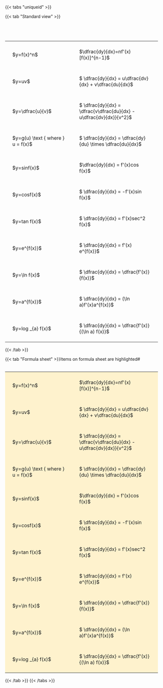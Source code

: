 ---
---

{{< tabs "uniqueid" >}}

{{< tab "Standard view" >}}

#  
<br>
<style type="text/css">
#T_dbcfd th.col_heading {
  text-align: left;
  font-size: 1em;
}
#T_dbcfd td {
  text-align: left;
  font-size: 1em;
  padding: 1.5em;
}
#T_dbcfd_row0_col0, #T_dbcfd_row1_col0, #T_dbcfd_row2_col0, #T_dbcfd_row3_col0, #T_dbcfd_row4_col0, #T_dbcfd_row5_col0, #T_dbcfd_row6_col0, #T_dbcfd_row7_col0, #T_dbcfd_row8_col0, #T_dbcfd_row9_col0, #T_dbcfd_row10_col0 {
  width: 300px;
  white-space: pre-wrap;
}
#T_dbcfd_row0_col1, #T_dbcfd_row1_col1, #T_dbcfd_row2_col1, #T_dbcfd_row3_col1, #T_dbcfd_row4_col1, #T_dbcfd_row5_col1, #T_dbcfd_row6_col1, #T_dbcfd_row7_col1, #T_dbcfd_row8_col1, #T_dbcfd_row9_col1, #T_dbcfd_row10_col1 {
  width: 400px;
  white-space: pre-wrap;
}
</style>
<table id="T_dbcfd">
  <thead>
  </thead>
  <tbody>
    <tr>
      <td id="T_dbcfd_row0_col0" class="data row0 col0" >$y=f(x)^n$</td>
      <td id="T_dbcfd_row0_col1" class="data row0 col1" >$\dfrac{dy}{dx}=nf'(x)[f(x)]^{n-1}$</td>
    </tr>
    <tr>
      <td id="T_dbcfd_row1_col0" class="data row1 col0" >$y=uv$</td>
      <td id="T_dbcfd_row1_col1" class="data row1 col1" >$ \dfrac{dy}{dx} = u\dfrac{dv}{dx} + v\dfrac{du}{dx}$</td>
    </tr>
    <tr>
      <td id="T_dbcfd_row2_col0" class="data row2 col0" >$y=\dfrac{u}{v}$</td>
      <td id="T_dbcfd_row2_col1" class="data row2 col1" >$ \dfrac{dy}{dx} = \dfrac{v\dfrac{du}{dx} - u\dfrac{dv}{dx}}{v^2}$</td>
    </tr>
    <tr>
      <td id="T_dbcfd_row3_col0" class="data row3 col0" >$y=g(u) \text { where } u = f(x)$</td>
      <td id="T_dbcfd_row3_col1" class="data row3 col1" >$ \dfrac{dy}{dx} = \dfrac{dy}{du} \times \dfrac{du}{dx}$</td>
    </tr>
    <tr>
      <td id="T_dbcfd_row4_col0" class="data row4 col0" >$y=sinf(x)$</td>
      <td id="T_dbcfd_row4_col1" class="data row4 col1" >$\dfrac{dy}{dx} = f'(x)cos f(x)$</td>
    </tr>
    <tr>
      <td id="T_dbcfd_row5_col0" class="data row5 col0" >$y=cosf(x)$</td>
      <td id="T_dbcfd_row5_col1" class="data row5 col1" >$ \dfrac{dy}{dx} = -f'(x)sin f(x)$</td>
    </tr>
    <tr>
      <td id="T_dbcfd_row6_col0" class="data row6 col0" >$y=tan f(x)$</td>
      <td id="T_dbcfd_row6_col1" class="data row6 col1" >$ \dfrac{dy}{dx} = f'(x)sec^2 f(x)$</td>
    </tr>
    <tr>
      <td id="T_dbcfd_row7_col0" class="data row7 col0" >$y=e^{f(x)}$</td>
      <td id="T_dbcfd_row7_col1" class="data row7 col1" >$ \dfrac{dy}{dx} = f'(x) e^{f(x)}$</td>
    </tr>
    <tr>
      <td id="T_dbcfd_row8_col0" class="data row8 col0" >$y=\ln f(x)$</td>
      <td id="T_dbcfd_row8_col1" class="data row8 col1" >$ \dfrac{dy}{dx} = \dfrac{f'(x)}{f(x)}$</td>
    </tr>
    <tr>
      <td id="T_dbcfd_row9_col0" class="data row9 col0" >$y=a^{f(x)}$</td>
      <td id="T_dbcfd_row9_col1" class="data row9 col1" >$ \dfrac{dy}{dx} = (\ln a)f'(x)a^{f(x)}$</td>
    </tr>
    <tr>
      <td id="T_dbcfd_row10_col0" class="data row10 col0" >$y=log _{a} f(x)$</td>
      <td id="T_dbcfd_row10_col1" class="data row10 col1" >$ \dfrac{dy}{dx} = \dfrac{f'(x)}{(\ln a) f(x)}$</td>
    </tr>
  </tbody>
</table>
{{< /tab >}}

{{< tab "Formula sheet" >}}Items on formula sheet are highlighted#  
<br>
<style type="text/css">
#T_98c59 th.col_heading {
  text-align: left;
  font-size: 1em;
}
#T_98c59 td {
  text-align: left;
  font-size: 1em;
  padding: 1.5em;
}
#T_98c59_row0_col0, #T_98c59_row1_col0, #T_98c59_row2_col0, #T_98c59_row3_col0, #T_98c59_row4_col0, #T_98c59_row5_col0, #T_98c59_row6_col0, #T_98c59_row7_col0, #T_98c59_row8_col0, #T_98c59_row9_col0, #T_98c59_row10_col0 {
  width: 300px;
  background-color: rgba(255,194,10, 0.2);
  white-space: pre-wrap;
}
#T_98c59_row0_col1, #T_98c59_row1_col1, #T_98c59_row2_col1, #T_98c59_row3_col1, #T_98c59_row4_col1, #T_98c59_row5_col1, #T_98c59_row6_col1, #T_98c59_row7_col1, #T_98c59_row8_col1, #T_98c59_row9_col1, #T_98c59_row10_col1 {
  width: 400px;
  background-color: rgba(255,194,10, 0.2);
  white-space: pre-wrap;
}
</style>
<table id="T_98c59">
  <thead>
  </thead>
  <tbody>
    <tr>
      <td id="T_98c59_row0_col0" class="data row0 col0" >$y=f(x)^n$</td>
      <td id="T_98c59_row0_col1" class="data row0 col1" >$\dfrac{dy}{dx}=nf'(x)[f(x)]^{n-1}$</td>
    </tr>
    <tr>
      <td id="T_98c59_row1_col0" class="data row1 col0" >$y=uv$</td>
      <td id="T_98c59_row1_col1" class="data row1 col1" >$ \dfrac{dy}{dx} = u\dfrac{dv}{dx} + v\dfrac{du}{dx}$</td>
    </tr>
    <tr>
      <td id="T_98c59_row2_col0" class="data row2 col0" >$y=\dfrac{u}{v}$</td>
      <td id="T_98c59_row2_col1" class="data row2 col1" >$ \dfrac{dy}{dx} = \dfrac{v\dfrac{du}{dx} - u\dfrac{dv}{dx}}{v^2}$</td>
    </tr>
    <tr>
      <td id="T_98c59_row3_col0" class="data row3 col0" >$y=g(u) \text { where } u = f(x)$</td>
      <td id="T_98c59_row3_col1" class="data row3 col1" >$ \dfrac{dy}{dx} = \dfrac{dy}{du} \times \dfrac{du}{dx}$</td>
    </tr>
    <tr>
      <td id="T_98c59_row4_col0" class="data row4 col0" >$y=sinf(x)$</td>
      <td id="T_98c59_row4_col1" class="data row4 col1" >$\dfrac{dy}{dx} = f'(x)cos f(x)$</td>
    </tr>
    <tr>
      <td id="T_98c59_row5_col0" class="data row5 col0" >$y=cosf(x)$</td>
      <td id="T_98c59_row5_col1" class="data row5 col1" >$ \dfrac{dy}{dx} = -f'(x)sin f(x)$</td>
    </tr>
    <tr>
      <td id="T_98c59_row6_col0" class="data row6 col0" >$y=tan f(x)$</td>
      <td id="T_98c59_row6_col1" class="data row6 col1" >$ \dfrac{dy}{dx} = f'(x)sec^2 f(x)$</td>
    </tr>
    <tr>
      <td id="T_98c59_row7_col0" class="data row7 col0" >$y=e^{f(x)}$</td>
      <td id="T_98c59_row7_col1" class="data row7 col1" >$ \dfrac{dy}{dx} = f'(x) e^{f(x)}$</td>
    </tr>
    <tr>
      <td id="T_98c59_row8_col0" class="data row8 col0" >$y=\ln f(x)$</td>
      <td id="T_98c59_row8_col1" class="data row8 col1" >$ \dfrac{dy}{dx} = \dfrac{f'(x)}{f(x)}$</td>
    </tr>
    <tr>
      <td id="T_98c59_row9_col0" class="data row9 col0" >$y=a^{f(x)}$</td>
      <td id="T_98c59_row9_col1" class="data row9 col1" >$ \dfrac{dy}{dx} = (\ln a)f'(x)a^{f(x)}$</td>
    </tr>
    <tr>
      <td id="T_98c59_row10_col0" class="data row10 col0" >$y=log _{a} f(x)$</td>
      <td id="T_98c59_row10_col1" class="data row10 col1" >$ \dfrac{dy}{dx} = \dfrac{f'(x)}{(\ln a) f(x)}$</td>
    </tr>
  </tbody>
</table>
{{< /tab >}}
{{< /tabs >}}